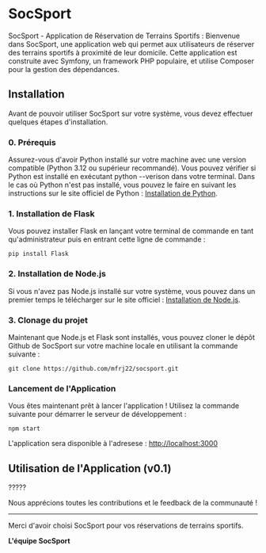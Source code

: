 # SocSport

SocSport - Application de Réservation de Terrains Sportifs :
Bienvenue dans SocSport, une application web qui permet aux utilisateurs de réserver des terrains sportifs à proximité de leur domicile. Cette application est construite avec Symfony, un framework PHP populaire, et utilise Composer pour la gestion des dépendances.

## Installation
Avant de pouvoir utiliser SocSport sur votre système, vous devez effectuer quelques étapes d'installation. 

### 0. Prérequis
Assurez-vous d'avoir Python installé sur votre machine avec une version compatible (Python 3.12 ou supérieur recommandé). Vous pouvez vérifier si Python est installé en exécutant python --verison dans votre terminal. Dans le cas où Python n'est pas installé, vous pouvez le faire en suivant les instructions sur le site officiel de Python : [Installation de Python](https://www.python.org/downloads/).

### 1. Installation de Flask
Vous pouvez installer Flask en lançant votre terminal de commande en tant qu'administrateur puis en entrant cette ligne de commande :

```
pip install Flask
```

### 2. Installation de Node.js
Si vous n'avez pas Node.js installé sur votre système, vous pouvez dans un premier temps le télécharger sur le site officiel : [Installation de Node.js](https://nodejs.org/fr).

### 3. Clonage du projet
Maintenant que Node.js et Flask sont installés, vous pouvez cloner le dépôt Github de SocSport sur votre machine locale en utilisant la commande suivante :

```
git clone https://github.com/mfrj22/socsport.git
```

### Lancement de l'Application
Vous êtes maintenant prêt à lancer l'application !
Utilisez la commande suivante pour démarrer le serveur de développement :

```
npm start
```

L'application sera disponible à l'adresese : [http://localhost:3000](http://localhost:3000)

## Utilisation de l'Application (v0.1)
?????

Nous apprécions toutes les contributions et le feedback de la communauté !

---

Merci d'avoir choisi SocSport pour vos réservations de terrains sportifs. 

**L'équipe SocSport**
